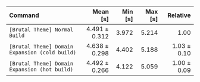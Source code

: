 | Command                                        |      Mean [s] | Min [s] | Max [s] |    Relative |
| :--------------------------------------------- | ------------: | ------: | ------: | ----------: |
| `[Brutal Theme] Normal Build`                  | 4.491 ± 0.312 |   3.972 |   5.214 |        1.00 |
| `[Brutal Theme] Domain Expansion (cold build)` | 4.638 ± 0.298 |   4.402 |   5.188 | 1.03 ± 0.10 |
| `[Brutal Theme] Domain Expansion (hot build)`  | 4.492 ± 0.266 |   4.122 |   5.059 | 1.00 ± 0.09 |
